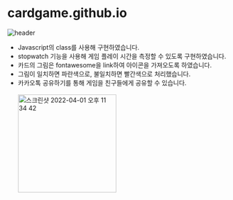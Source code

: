 # cardgame.github.io


![header](https://capsule-render.vercel.app/api?type=rounded&color=auto&height=50&section=header&text=Card%20Matching%20Game&fontSize=20)

<ul>
  <li>Javascript의 class를 사용해 구현하였습니다.</li>
  <li>stopwatch 기능을 사용해 게임 플레이 시간을 측정할 수 있도록 구현하였습니다.</li>
  <li>카드의 그림은 fontawesome을 link하여 아이콘을 가져오도록 하였습니다.</li>
  <li>그림이 일치하면 파란색으로, 불일치하면 빨간색으로 처리했습니다.</li>
  <li>카카오톡 공유하기를 통해 게임을 친구들에게 공유할 수 있습니다.</li>
  <br>
  <img width="221" alt="스크린샷 2022-04-01 오후 11 34 42" src="https://user-images.githubusercontent.com/72856952/161284958-398c072d-b713-49d2-8819-612b02913818.png">

</ul>
